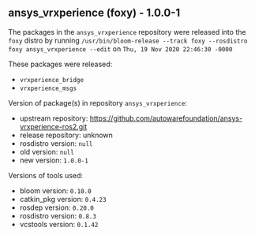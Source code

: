 ## ansys_vrxperience (foxy) - 1.0.0-1

The packages in the `ansys_vrxperience` repository were released into the `foxy` distro by running `/usr/bin/bloom-release --track foxy --rosdistro foxy ansys_vrxperience --edit` on `Thu, 19 Nov 2020 22:46:30 -0000`

These packages were released:
- `vrxperience_bridge`
- `vrxperience_msgs`

Version of package(s) in repository `ansys_vrxperience`:

- upstream repository: https://github.com/autowarefoundation/ansys-vrxperience-ros2.git
- release repository: unknown
- rosdistro version: `null`
- old version: `null`
- new version: `1.0.0-1`

Versions of tools used:

- bloom version: `0.10.0`
- catkin_pkg version: `0.4.23`
- rosdep version: `0.20.0`
- rosdistro version: `0.8.3`
- vcstools version: `0.1.42`


